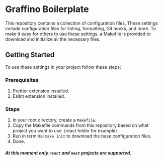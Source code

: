 # Graffino Boilerplate

This repository contains a collection of configuration files. These settings include configuration files for linting, formatting, Git hooks, and more. To make it easy for others to use these settings, a Makefile is provided to download and initialize all the necessary files.

## Getting Started
To use these settings in your project follow these steps:

### Prerequisites
1. Prettier extension installed.
2. Eslint extension installed.

### Steps
1. In your root directory, create a `Makefile`. 
2. Copy the Makefile commands from this repository based on what project you want to use. (react folder for example)
4. Run in terminal `make init` to download the base configuration files.
5. Done.

##### At this moment only `react` and `next` projects are supported.

